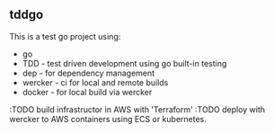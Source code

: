 ## tddgo

This is a test go project using:
- go
- TDD - test driven development using go built-in testing
- dep - for dependency management
- wercker - ci for local and remote builds
- docker - for local build via wercker

:TODO build infrastructor in AWS with 'Terraform'
:TODO deploy with wercker to AWS containers using ECS or kubernetes.